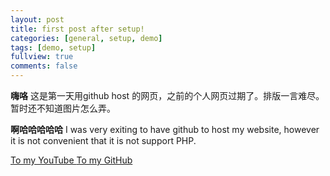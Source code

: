 ```yaml
---
layout: post
title: first post after setup!
categories: [general, setup, demo]
tags: [demo, setup]
fullview: true
comments: false
---
```


**嗨咯** 这是第一天用github host 的网页，之前的个人网页过期了。排版一言难尽。暂时还不知道图片怎么弄。

**啊哈哈哈哈哈** I was very exiting to have github to host my website, however it is not convenient that it is not support PHP.


<a class="btn btn-default" href="https://www.youtube.com/channel/UCDItL8_wS1VLYaSrT6m9BFA">To my YouTube </a>
<a class="btn btn-default" href="https://github.com/scao7">To my GitHub </a>
